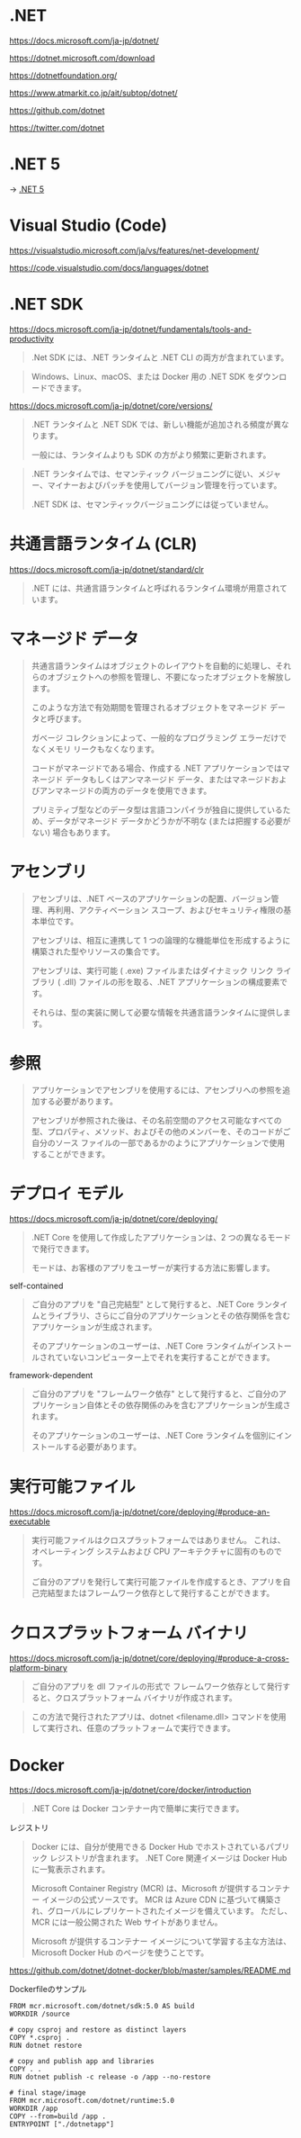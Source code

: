 # .NET

https://docs.microsoft.com/ja-jp/dotnet/

https://dotnet.microsoft.com/download

https://dotnetfoundation.org/

https://www.atmarkit.co.jp/ait/subtop/dotnet/

https://github.com/dotnet

https://twitter.com/dotnet

# .NET 5

→ [.NET 5](dotnet5.md)


# Visual Studio (Code)

https://visualstudio.microsoft.com/ja/vs/features/net-development/

https://code.visualstudio.com/docs/languages/dotnet



# .NET SDK

https://docs.microsoft.com/ja-jp/dotnet/fundamentals/tools-and-productivity

> .Net SDK には、.NET ランタイムと .NET CLI の両方が含まれています。 

> Windows、Linux、macOS、または Docker 用の .NET SDK をダウンロードできます。

https://docs.microsoft.com/ja-jp/dotnet/core/versions/

> .NET ランタイムと .NET SDK では、新しい機能が追加される頻度が異なります。
> 
> 一般には、ランタイムよりも SDK の方がより頻繁に更新されます。

> .NET ランタイムでは、セマンティック バージョニングに従い、メジャー、マイナーおよびパッチを使用してバージョン管理を行っています。
> 
> .NET SDK は、セマンティックバージョニングには従っていません。

# 共通言語ランタイム (CLR)

https://docs.microsoft.com/ja-jp/dotnet/standard/clr

> .NET には、共通言語ランタイムと呼ばれるランタイム環境が用意されています。

# マネージド データ

> 共通言語ランタイムはオブジェクトのレイアウトを自動的に処理し、それらのオブジェクトへの参照を管理し、不要になったオブジェクトを解放します。
> 
> このような方法で有効期間を管理されるオブジェクトをマネージド データと呼びます。 
> 
> ガベージ コレクションによって、一般的なプログラミング エラーだけでなくメモリ リークもなくなります。 
> 
> コードがマネージドである場合、作成する .NET アプリケーションではマネージド データもしくはアンマネージド データ、またはマネージドおよびアンマネージドの両方のデータを使用できます。 
> 
> プリミティブ型などのデータ型は言語コンパイラが独自に提供しているため、データがマネージド データかどうかが不明な (または把握する必要がない) 場合もあります。

# アセンブリ

> アセンブリは、.NET ベースのアプリケーションの配置、バージョン管理、再利用、アクティベーション スコープ、およびセキュリティ権限の基本単位です。 
> 
> アセンブリは、相互に連携して 1 つの論理的な機能単位を形成するように構築された型やリソースの集合です。 
> 
> アセンブリは、実行可能 ( .exe) ファイルまたはダイナミック リンク ライブラリ ( .dll) ファイルの形を取る、.NET アプリケーションの構成要素です。 
> 
> それらは、型の実装に関して必要な情報を共通言語ランタイムに提供します。

# 参照

> アプリケーションでアセンブリを使用するには、アセンブリへの参照を追加する必要があります。
> 
> アセンブリが参照された後は、その名前空間のアクセス可能なすべての型、プロパティ、メソッド、およびその他のメンバーを、そのコードがご自分のソース ファイルの一部であるかのようにアプリケーションで使用することができます。


# デプロイ モデル

https://docs.microsoft.com/ja-jp/dotnet/core/deploying/

> .NET Core を使用して作成したアプリケーションは、2 つの異なるモードで発行できます。
> 
> モードは、お客様のアプリをユーザーが実行する方法に影響します。

self-contained

> ご自分のアプリを "自己完結型" として発行すると、.NET Core ランタイムとライブラリ、さらにご自分のアプリケーションとその依存関係を含むアプリケーションが生成されます。
> 
> そのアプリケーションのユーザーは、.NET Core ランタイムがインストールされていないコンピューター上でそれを実行することができます。

framework-dependent

> ご自分のアプリを "フレームワーク依存" として発行すると、ご自分のアプリケーション自体とその依存関係のみを含むアプリケーションが生成されます。
> 
> そのアプリケーションのユーザーは、.NET Core ランタイムを個別にインストールする必要があります。


# 実行可能ファイル

https://docs.microsoft.com/ja-jp/dotnet/core/deploying/#produce-an-executable

> 実行可能ファイルはクロスプラットフォームではありません。 これは、オペレーティング システムおよび CPU アーキテクチャに固有のものです。
> 
> ご自分のアプリを発行して実行可能ファイルを作成するとき、アプリを自己完結型またはフレームワーク依存として発行することができます。 

# クロスプラットフォーム バイナリ

https://docs.microsoft.com/ja-jp/dotnet/core/deploying/#produce-a-cross-platform-binary

> ご自分のアプリを dll ファイルの形式で フレームワーク依存として発行すると、クロスプラットフォーム バイナリが作成されます。

> この方法で発行されたアプリは、dotnet <filename.dll> コマンドを使用して実行され、任意のプラットフォームで実行できます。


# Docker

https://docs.microsoft.com/ja-jp/dotnet/core/docker/introduction

> .NET Core は Docker コンテナー内で簡単に実行できます。

レジストリ

> Docker には、自分が使用できる Docker Hub でホストされているパブリック レジストリが含まれます。 .NET Core 関連イメージは Docker Hub に一覧表示されます。
> 
> Microsoft Container Registry (MCR) は、Microsoft が提供するコンテナー イメージの公式ソースです。 MCR は Azure CDN に基づいて構築され、グローバルにレプリケートされたイメージを備えています。 ただし、MCR には一般公開された Web サイトがありません。
> 
> Microsoft が提供するコンテナー イメージについて学習する主な方法は、Microsoft Docker Hub のページを使うことです。


https://github.com/dotnet/dotnet-docker/blob/master/samples/README.md

Dockerfileのサンプル

```docker
FROM mcr.microsoft.com/dotnet/sdk:5.0 AS build
WORKDIR /source

# copy csproj and restore as distinct layers
COPY *.csproj .
RUN dotnet restore

# copy and publish app and libraries
COPY . .
RUN dotnet publish -c release -o /app --no-restore

# final stage/image
FROM mcr.microsoft.com/dotnet/runtime:5.0
WORKDIR /app
COPY --from=build /app .
ENTRYPOINT ["./dotnetapp"]
```